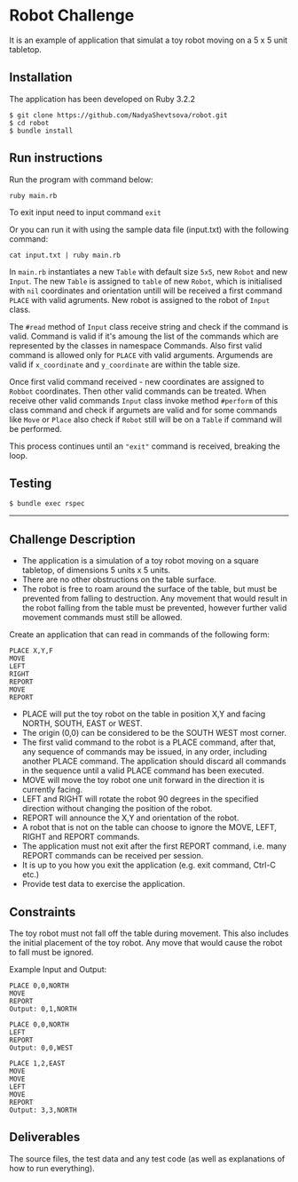 # Robot Challenge

It is an example of application that simulat a toy robot moving on a 5 x 5 unit tabletop. 

## Installation
The application has been developed on Ruby 3.2.2

```
$ git clone https://github.com/NadyaShevtsova/robot.git
$ cd robot
$ bundle install
```

## Run instructions

Run the program with command below:
```
ruby main.rb
```

To exit input need to input command `exit`

Or you can run it with using the sample data file (input.txt) with the following command:

```
cat input.txt | ruby main.rb
```

In `main.rb` instantiates a new `Table` with default size `5x5`, new `Robot` and new `Input`. The new `Table` is assigned to `table` of new `Robot`, which is initialised with `nil` coordinates and orientation untill will be received a first command `PLACE` with valid agruments. New robot is assigned to the robot of `Input` class.

The `#read` method of `Input` class receive string and check if the command is valid. Command is valid if it's amoung the list of the commands which are represented by the classes in namespace Commands. Also first valid command is allowed only for `PLACE` vith valid arguments. Argumends are valid if `x_coordinate` and `y_coordinate` are within the table size.

Once first valid command received - new coordinates are assigned to `Robbot` coordinates. Then other valid commands can be treated. When receive other valid commands `Input` class invoke method `#perform` of this class command and check if argumets are valid and for some commands like `Move` or `Place` also check if `Robot` still will be on a `Table` if command will be performed.

This process continues until an `"exit"` command is received, breaking the loop.


## Testing

```
$ bundle exec rspec
```
-----------
## Challenge Description

- The application is a simulation of a toy robot moving on a square tabletop, of dimensions 5 units x 5 units.
- There are no other obstructions on the table surface.
- The robot is free to roam around the surface of the table, but must be prevented from falling to destruction. Any movement
  that would result in the robot falling from the table must be prevented, however further valid movement commands must still
  be allowed.

Create an application that can read in commands of the following form:

```plain
PLACE X,Y,F
MOVE
LEFT
RIGHT
REPORT
MOVE
REPORT
```

- PLACE will put the toy robot on the table in position X,Y and facing NORTH, SOUTH, EAST or WEST.
- The origin (0,0) can be considered to be the SOUTH WEST most corner.
- The first valid command to the robot is a PLACE command, after that, any sequence of commands may be issued, in any order, including another PLACE command. The application should discard all commands in the sequence until a valid PLACE command has been executed.
- MOVE will move the toy robot one unit forward in the direction it is currently facing.
- LEFT and RIGHT will rotate the robot 90 degrees in the specified direction without changing the position of the robot.
- REPORT will announce the X,Y and orientation of the robot.
- A robot that is not on the table can choose to ignore the MOVE, LEFT, RIGHT and REPORT commands.
- The application must not exit after the first REPORT command, i.e. many REPORT commands can be received per session.
- It is up to you how you exit the application (e.g. exit command, Ctrl-C etc.)
- Provide test data to exercise the application.

## Constraints

The toy robot must not fall off the table during movement. This also includes the initial placement of the toy robot.
Any move that would cause the robot to fall must be ignored.

Example Input and Output:

```plain
PLACE 0,0,NORTH
MOVE
REPORT
Output: 0,1,NORTH
```

```plain
PLACE 0,0,NORTH
LEFT
REPORT
Output: 0,0,WEST
```

```plain
PLACE 1,2,EAST
MOVE
MOVE
LEFT
MOVE
REPORT
Output: 3,3,NORTH
```

## Deliverables

The source files, the test data and any test code (as well as explanations of how to run everything).